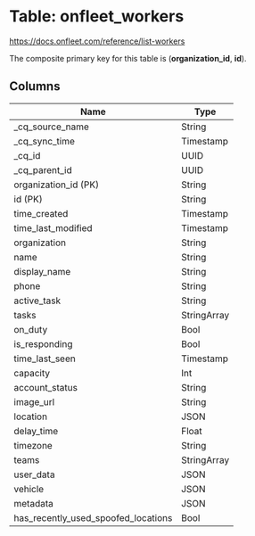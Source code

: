 # Table: onfleet_workers

https://docs.onfleet.com/reference/list-workers

The composite primary key for this table is (**organization_id**, **id**).

## Columns

| Name          | Type          |
| ------------- | ------------- |
|_cq_source_name|String|
|_cq_sync_time|Timestamp|
|_cq_id|UUID|
|_cq_parent_id|UUID|
|organization_id (PK)|String|
|id (PK)|String|
|time_created|Timestamp|
|time_last_modified|Timestamp|
|organization|String|
|name|String|
|display_name|String|
|phone|String|
|active_task|String|
|tasks|StringArray|
|on_duty|Bool|
|is_responding|Bool|
|time_last_seen|Timestamp|
|capacity|Int|
|account_status|String|
|image_url|String|
|location|JSON|
|delay_time|Float|
|timezone|String|
|teams|StringArray|
|user_data|JSON|
|vehicle|JSON|
|metadata|JSON|
|has_recently_used_spoofed_locations|Bool|